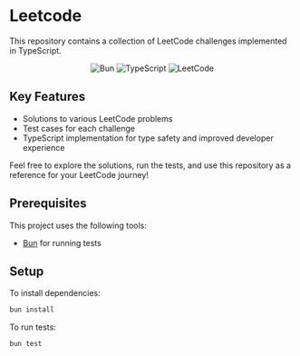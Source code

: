 # Leetcode

This repository contains a collection of LeetCode challenges implemented in TypeScript.


<div align="center">
  <img src="https://img.shields.io/badge/Bun-000000?style=for-the-badge&logo=bun&logoColor=white" alt="Bun" />
  <img src="https://img.shields.io/badge/TypeScript-007ACC?style=for-the-badge&logo=typescript&logoColor=white" alt="TypeScript" />
  <img src="https://img.shields.io/badge/LeetCode-FFA116?style=for-the-badge&logo=leetcode&logoColor=black" alt="LeetCode" />
</div>



## Key Features

- Solutions to various LeetCode problems
- Test cases for each challenge
- TypeScript implementation for type safety and improved developer experience

Feel free to explore the solutions, run the tests, and use this repository as a reference for your LeetCode journey!



## Prerequisites

This project uses the following tools:
- [Bun](https://bun.sh) for running tests

## Setup

To install dependencies:

```bash
bun install
```

To run tests:

```bash
bun test
```

